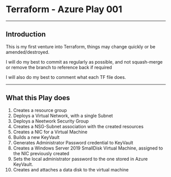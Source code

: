 ﻿# Terraform - Azure Play 001
----------
## Introduction
This is my first venture into Terraform, things may change quickly or be amended/destroyed.

I will do my best to commit as regularly as possible, and not squash-merge or remove the branch to reference back if required

I will also do my best to comment what each TF file does.

----------

## What this Play does
1. Creates a resource group
2. Deploys a Virtual Network, with a single Subnet
3. Deploys a Neetwork Security Group
4. Creates a NSG-Subnet association with the created resources
5. Creates a NIC for a Virtual Machine
6. Builds a new KeyVault
7. Generates Administrator Password credential to KeyVault
8. Creates a Windows Server 2019 SmallDisk Virtual Machine, assigned to the NIC previously created
9. Sets the local administrator password to the one stored in Azure KeyVault.
10. Creates and attaches a data disk to the virtual machine